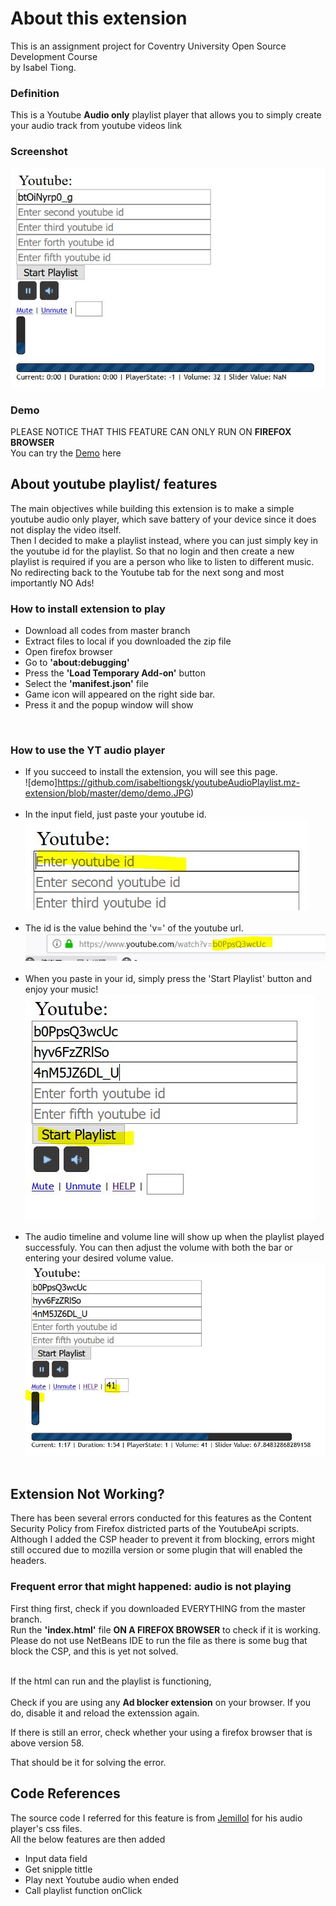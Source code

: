 # About this extension

This is an assignment project for Coventry University Open Source Development Course<br>
by Isabel Tiong. <br>
### Definition
This is a Youtube **Audio only** playlist player that allows you to simply create your audio track from youtube videos link<br>

### Screenshot
![alt text](https://github.com/isabeltiongsk/youtubeAudioPlaylist.mz-extension/blob/master/demo.JPG) <br>

### Demo
PLEASE NOTICE THAT THIS FEATURE CAN ONLY RUN ON **FIREFOX BROWSER**<br>
You can try the [Demo](http://htmlpreview.github.io/?https://github.com/isabeltiongsk/youtubeAudioPlaylist.mz-extension/blob/master/index.html) here

## About youtube playlist/ features
The main objectives while building this extension is to make a simple youtube audio only player, which save battery of your device since it does not display the video itself.<br>
Then I decided to make a playlist instead, where you can just simply key in the youtube id for the playlist. So that no login and then create a new playlist is required if you are a person who like to listen to different music. <br>
No redirecting back to the Youtube tab for the next song and most importantly NO Ads!

                                                                                                                                                                                                                                                                                                                                                                                                                                                                                                                                                                                           
### How to install extension to play
* Download all codes from master branch
* Extract files to local if you downloaded the zip file
* Open firefox browser
* Go to **'about:debugging'**
* Press the **'Load Temporary Add-on'** button
* Select the **'manifest.json'** file
* Game icon will appeared on the right side bar.
* Press it and the popup window will show

<br>

### How to use the YT audio player
* If you succeed to install the extension, you will see this page. <br>
![demo]https://github.com/isabeltiongsk/youtubeAudioPlaylist.mz-extension/blob/master/demo/demo.JPG) <br> <br>
* In the input field, just paste your youtube id. <br> 
![demo](https://github.com/isabeltiongsk/youtubeAudioPlaylist.mz-extension/blob/master/demo/demo-1.JPG) <br> <br>
* The id is the value behind the 'v=' of the youtube url. <br>
![demo](https://github.com/isabeltiongsk/youtubeAudioPlaylist.mz-extension/blob/master/demo/demo-2.JPG) <br> <br>
* When you paste in your id, simply press the 'Start Playlist' button and enjoy your music!<br>
![demo](https://github.com/isabeltiongsk/youtubeAudioPlaylist.mz-extension/blob/master/demo/demo-3.JPG) <br> <br>
* The audio timeline and volume line will show up when the playlist played successfuly. You can then adjust the volume with both the bar or entering your desired volume value. <br>
![demo](https://github.com/isabeltiongsk/youtubeAudioPlaylist.mz-extension/blob/master/demo/demo-4.JPG) <br> <br>

## Extension Not Working?
There has been several errors conducted for this features as the Content Security Policy from Firefox districted parts of the YoutubeApi scripts. Although I added the CSP header to prevent it from blocking, errors might still occured due to mozilla version or some plugin that will enabled the headers. <br>

### Frequent error that might happened: audio is not playing
First thing first, check if you downloaded EVERYTHING from the master branch. <br>
Run the **'index.html'** file **ON A FIREFOX BROWSER** to check if it is working.  Please do not use NetBeans IDE to run the file as there is some bug that block the CSP, and this is yet not solved.<br><br>

If the html can run and the playlist is functioning, <br>
<br>
Check if you are using any **Ad blocker extension** on your browser. If you do, disable it and reload the extenssion again. <br>

If there is still an error, check whether your using a firefox browser that is above version 58. <br>

That should be it for solving the error.

## Code References

The source code I referred for this feature is from [Jemillol](https://github.com/JemiloII/Youtube-Audio-Player) for his audio player's css files. 
<br>
All the below features are then added 
* Input data field
* Get snipple tittle
* Play next Youtube audio when ended
* Call playlist function onClick



